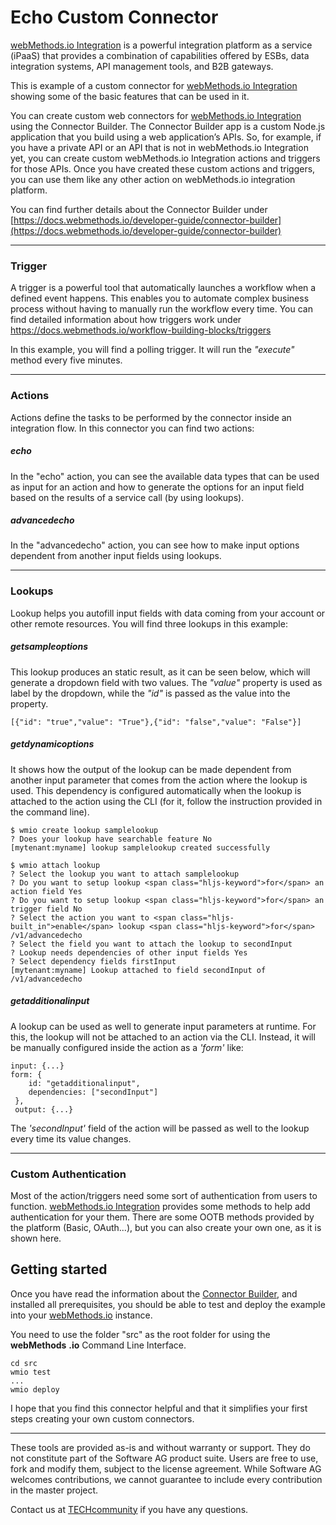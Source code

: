 # Echo Custom Connector

[webMethods.io Integration](https://webmethods.io) is a powerful integration platform as a service (iPaaS) that provides a combination of capabilities offered by ESBs, data integration systems, API management tools, and B2B gateways.

This is example of a custom connector for [webMethods.io Integration](https://webmethods.io) showing some of the basic features that can be used in it.

You can create custom web connectors for [webMethods.io Integration](https://webmethods.io) using the Connector Builder. The Connector Builder app is a custom Node.js application that you build using a web application’s APIs. So, for example, if you have a private API or an API that is not in webMethods.io Integration yet, you can create custom webMethods.io Integration actions and triggers for those APIs. Once you have created these custom actions and triggers, you can use them like any other action on webMethods.io integration platform.

You can find further details about the Connector Builder under [https://docs.webmethods.io/developer-guide/connector-builder](https://docs.webmethods.io/developer-guide/connector-builder)

***

### Trigger

A trigger is a powerful tool that automatically launches a workflow when a defined event happens. This enables you to automate complex business process without having to manually run the workflow every time. You can find detailed information about how triggers work under https://docs.webmethods.io/workflow-building-blocks/triggers

In this example, you will find a polling trigger. It will run the _"execute"_ method every five minutes.

***

### Actions

Actions define the tasks to be performed by the connector inside an integration flow. In this connector you can find two actions:

##### echo
In the "echo" action, you can see the available data types that can be used as input for an action and how to generate the options for an input field based on the results of a service call (by using lookups).

##### advancedecho
In the "advancedecho" action, you can see how to make input options dependent from another input fields using lookups.

***

### Lookups

Lookup helps you autofill input fields with data coming from your account or other remote resources. You will find three lookups in this example:

##### getsampleoptions

This lookup produces an static result, as it can be seen below, which will generate a dropdown field with two values. The _"value"_ property is used as label by the dropdown, while the _"id"_ is passed as the value into the property.

`[{"id": "true","value": "True"},{"id": "false","value": "False"}]`

##### getdynamicoptions

It shows how the output of the lookup can be made dependent from another input parameter that comes from the action where the lookup is used. This dependency is configured automatically when the lookup is attached to the action using the CLI (for it, follow the instruction provided in the command line).

```
$ wmio create lookup samplelookup
? Does your lookup have searchable feature No
[mytenant:myname] lookup samplelookup created successfully

$ wmio attach lookup
? Select the lookup you want to attach samplelookup
? Do you want to setup lookup <span class="hljs-keyword">for</span> an action field Yes
? Do you want to setup lookup <span class="hljs-keyword">for</span> an trigger field No
? Select the action you want to <span class="hljs-built_in">enable</span> lookup <span class="hljs-keyword">for</span> /v1/advancedecho
? Select the field you want to attach the lookup to secondInput
? Lookup needs dependencies of other input fields Yes
? Select dependency fields firstInput
[mytenant:myname] Lookup attached to field secondInput of /v1/advancedecho
```

##### getadditionalinput

A lookup can be used as well to generate input parameters at runtime. For this, the lookup will not be attached to an action via the CLI. Instead, it will be manually configured inside the action as a _'form'_ like:

```
input: {...}
form: {
    id: "getadditionalinput",
    dependencies: ["secondInput"]
 },
 output: {...}
```

The _'secondInput'_ field of the action will be passed as well to the lookup every time its value changes.

***

### Custom Authentication

Most of the action/triggers need some sort of authentication from users to function. [webMethods.io Integration](https://webmethods.io) provides some methods to help add authentication for your them. There are some OOTB methods provided by the platform (Basic, OAuth...), but you can also create your own one, as it is shown here.

## Getting started

Once you have read the information about the [Connector Builder](https://docs.webmethods.io/developer-guide/connector-builder), and installed all prerequisites, you should be able to test and deploy the example into your [webMethods.io](http://webMethods.io) instance.

You need to use the folder "src" as the root folder for using the **webMethods** **.io** Command Line Interface.

```
cd src
wmio test
...
wmio deploy
```

I hope that you find this connector helpful and that it simplifies your first steps creating your own custom connectors.

***

These tools are provided as-is and without warranty or support. They do not constitute part of the Software AG product suite. Users are free to use, fork and modify them, subject to the license agreement. While Software AG welcomes contributions, we cannot guarantee to include every contribution in the master project.

Contact us at [TECHcommunity](mailto:technologycommunity@softwareag.com?subject=Github/SoftwareAG) if you have any questions.
